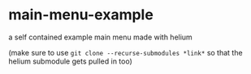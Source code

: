 # main-menu-example

a self contained example main menu made with helium

(make sure to use `git clone --recurse-submodules *link*` so that the helium submodule gets pulled in too)